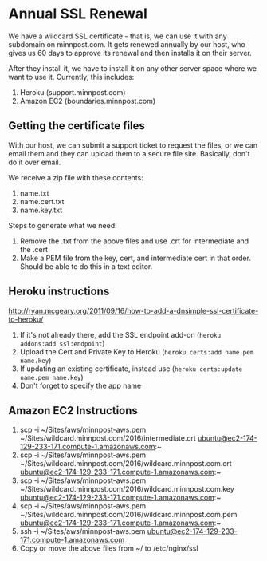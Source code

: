 # Annual SSL Renewal

We have a wildcard SSL certificate - that is, we can use it with any subdomain on minnpost.com. It gets renewed annually by our host, who gives us 60 days to approve its renewal and then installs it on their server.

After they install it, we have to install it on any other server space where we want to use it. Currently, this includes:

1. Heroku (support.minnpost.com)
2. Amazon EC2 (boundaries.minnpost.com)

## Getting the certificate files

With our host, we can submit a support ticket to request the files, or we can email them and they can upload them to a secure file site. Basically, don't do it over email.

We receive a zip file with these contents:

1. name.txt
2. name.cert.txt
3. name.key.txt

Steps to generate what we need:

1. Remove the .txt from the above files and use .crt for intermediate and the .cert
2. Make a PEM file from the key, cert, and intermediate cert in that order. Should be able to do this in a text editor.

## Heroku instructions

http://ryan.mcgeary.org/2011/09/16/how-to-add-a-dnsimple-ssl-certificate-to-heroku/

1. If it's not already there, add the SSL endpoint add-on (`heroku addons:add ssl:endpoint`)
2. Upload the Cert and Private Key to Heroku (`heroku certs:add name.pem name.key`)
3. If updating an existing certificate, instead use (`heroku certs:update name.pem name.key`)
4. Don't forget to specify the app name

## Amazon EC2 Instructions

1. scp -i ~/Sites/aws/minnpost-aws.pem ~/Sites/wildcard.minnpost.com/2016/intermediate.crt ubuntu@ec2-174-129-233-171.compute-1.amazonaws.com:~
2. scp -i ~/Sites/aws/minnpost-aws.pem ~/Sites/wildcard.minnpost.com/2016/wildcard.minnpost.com.crt ubuntu@ec2-174-129-233-171.compute-1.amazonaws.com:~
3. scp -i ~/Sites/aws/minnpost-aws.pem ~/Sites/wildcard.minnpost.com/2016/wildcard.minnpost.com.key ubuntu@ec2-174-129-233-171.compute-1.amazonaws.com:~
4. scp -i ~/Sites/aws/minnpost-aws.pem ~/Sites/wildcard.minnpost.com/2016/wildcard.minnpost.com.pem ubuntu@ec2-174-129-233-171.compute-1.amazonaws.com:~
5. ssh -i ~/Sites/aws/minnpost-aws.pem ubuntu@ec2-174-129-233-171.compute-1.amazonaws.com
6. Copy or move the above files from ~/ to /etc/nginx/ssl